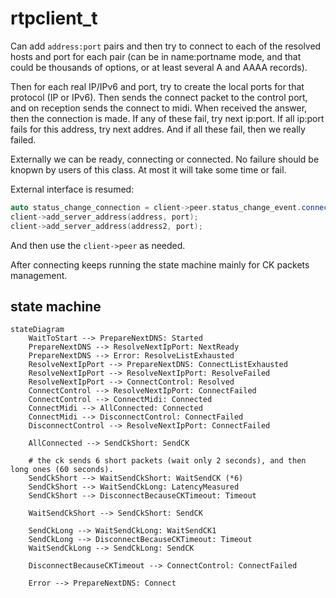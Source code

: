 # rtpclient_t

Can add `address:port` pairs and then try to connect to each of the resolved
hosts and port for each pair (can be in name:portname mode, and that could be
thousands of options, or at least several A and AAAA records).

Then for each real IP/IPv6 and port, try to create the local ports for that
protocol (IP or IPv6). Then sends the connect packet to the control port,
and on reception sends the connect to midi. When received the answer, then
the connection is made. If any of these fail, try next ip:port. If all ip:port
fails for this address, try next addres. And if all these fail, then we
really failed.

Externally we can be ready, connecting or connected. No failure should be knopwn
by users of this class. At most it will take some time or fail.

External interface is resumed:

```c++
auto status_change_connection = client->peer.status_change_event.connect(callback_when_connected_or_fail);
client->add_server_address(address, port);
client->add_server_address(address2, port);
```

And then use the `client->peer` as needed.

After connecting keeps running the state machine mainly for CK packets management.

## state machine

```mermaid
stateDiagram
    WaitToStart --> PrepareNextDNS: Started
    PrepareNextDNS --> ResolveNextIpPort: NextReady
    PrepareNextDNS --> Error: ResolveListExhausted
    ResolveNextIpPort --> PrepareNextDNS: ConnectListExhausted
    ResolveNextIpPort --> ResolveNextIpPort: ResolveFailed
    ResolveNextIpPort --> ConnectControl: Resolved
    ConnectControl --> ResolveNextIpPort: ConnectFailed
    ConnectControl --> ConnectMidi: Connected
    ConnectMidi --> AllConnected: Connected
    ConnectMidi --> DisconnectControl: ConnectFailed
    DisconnectControl --> ResolveNextIpPort: ConnectFailed

    AllConnected --> SendCkShort: SendCK

    # the ck sends 6 short packets (wait only 2 seconds), and then long ones (60 seconds).
    SendCkShort --> WaitSendCkShort: WaitSendCK (*6)
    SendCkShort --> WaitSendCkLong: LatencyMeasured
    SendCkShort --> DisconnectBecauseCKTimeout: Timeout

    WaitSendCkShort --> SendCkShort: SendCK

    SendCkLong --> WaitSendCkLong: WaitSendCK1
    SendCkLong --> DisconnectBecauseCKTimeout: Timeout
    WaitSendCkLong --> SendCkLong: SendCK

    DisconnectBecauseCKTimeout --> ConnectControl: ConnectFailed

    Error --> PrepareNextDNS: Connect
```
